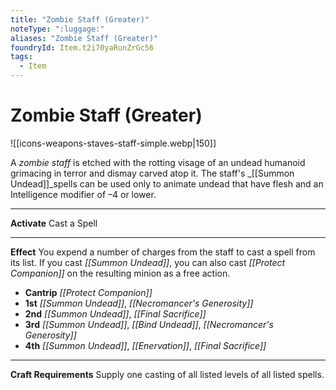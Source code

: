 ```yaml
---
title: "Zombie Staff (Greater)"
noteType: ":luggage:"
aliases: "Zombie Staff (Greater)"
foundryId: Item.t2i70yaRunZrGc56
tags:
  - Item
---
```


# Zombie Staff (Greater)
![[icons-weapons-staves-staff-simple.webp|150]]

A _zombie staff_ is etched with the rotting visage of an undead humanoid grimacing in terror and dismay carved atop it. The staff's _[[Summon Undead]]_spells can be used only to animate undead that have flesh and an Intelligence modifier of –4 or lower.

* * *

**Activate** Cast a Spell

* * *

**Effect** You expend a number of charges from the staff to cast a spell from its list. If you cast _[[Summon Undead]]_, you can also cast _[[Protect Companion]]_ on the resulting minion as a free action.

*   **Cantrip** _[[Protect Companion]]_
*   **1st** _[[Summon Undead]]_, _[[Necromancer's Generosity]]_
*   **2nd** _[[Summon Undead]]_, _[[Final Sacrifice]]_
*   **3rd** _[[Summon Undead]]_, _[[Bind Undead]]_, _[[Necromancer's Generosity]]_
*   **4th** _[[Summon Undead]]_, _[[Enervation]]_, _[[Final Sacrifice]]_

* * *

**Craft Requirements** Supply one casting of all listed levels of all listed spells.
